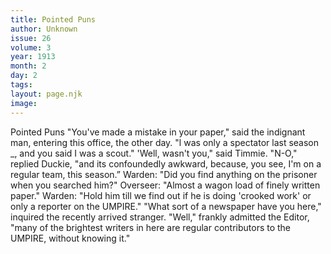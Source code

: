 ```yaml
---
title: Pointed Puns
author: Unknown
issue: 26
volume: 3
year: 1913
month: 2
day: 2
tags:
layout: page.njk
image:
---
```

Pointed Puns      "You've made a mistake in your paper," said the indignant man, entering this office, the other day. "l was only a spectator last season _, and you said I was a scout."   'Well, wasn't you," said Timmie. "N-O," replied Duckie, "and its confoundedly awkward, because, you see, I'm on a regular team, this season.”   Warden: "Did you find anything on the prisoner when you searched him?"   Overseer: "Almost a wagon load of finely written paper."   Warden: "Hold him till we find out if he is doing 'crooked work' or only a reporter on the UMPIRE."   "What sort of a newspaper have you here," inquired the recently arrived stranger.   "Well," frankly admitted the Editor, "many of the brightest writers in here are regular contributors to the UMPIRE, without knowing it."


